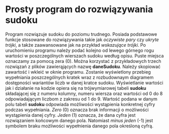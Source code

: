 # Prosty program do rozwiązywania sudoku
Program rozwiązuje sudoku do poziomu trudnego. Posiada podstawowe funkcje stosowane do rozwiązywania takie jak *oczywiste pary* czy *ukryte trójki*, a także zaawansowane jak na przykład *wskazujące trójki*. Po uruchomieniu programu należy podać kolejno od lewego górnego rogu wartości w poszczególnych wierszach sudoku według opisu. Puste miejsca oznaczamy za pomocą zera (0). Można korzystać z przykładowych trzech rozwiązań z plików zawierąjących nazwę **daneSudoku**. Należy skopiować zawartość i wkleić w oknie programu. Zostanie wyświetlony przebieg wypełniania poszczególnych kratek wraz z rozbudownaym diagramem dostępności wariantów liczb w danej kratce sudoku.
Wyświetlanie wartości jak i działanie na kodzie opiera się na trójwymiarowej tabeli **sudoku** składającej się z numeru kolumny, numeru wiersza oraz wartości od 0 do 8 odpowiadającym liczbom z zakresu od 1 do 9. Wartość podana w danym polu tabeli **sudoku** odpowiada możliwości wystąpienia konkretnej cyfry podczas wypełniania. *Zero* (0) oznacza brak informacji o możliwości wystąpienia danej cyfry. *Jeden* (1) oznacza, że dana cyfra jest rozwiązaniem końcowym danego pola. Natomiast *minus jeden* (-1) jest symbolem braku możliwości wypełnienia danego pola określoną cyfrą.
